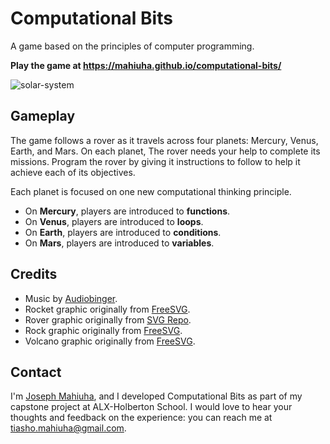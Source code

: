 # Computational Bits

A game based on the principles of computer programming.

**Play the game at <https://mahiuha.github.io/computational-bits/>**

![solar-system](https://user-images.githubusercontent.com/35099243/176343703-5bcc3d3a-1801-42e5-b7df-165defade37c.gif)

## Gameplay

The game follows a rover as it travels across four planets: Mercury, Venus, Earth, and Mars. On each planet, The rover needs your help to complete its missions. Program the rover by giving it instructions to follow to help it achieve each of its objectives.


Each planet is focused on one new computational thinking principle.

* On **Mercury**, players are introduced to **functions**.
* On **Venus**, players are introduced to **loops**.
* On **Earth**, players are introduced to **conditions**.
* On **Mars**, players are introduced to **variables**.

## Credits

* Music by [Audiobinger](https://freemusicarchive.org/music/Audiobinger/quarantine-beats-vol-2/amerika).
* Rocket graphic originally from [FreeSVG](https://freesvg.org/cartoon-moon-rocket-vector-clip-art).
* Rover graphic originally from [SVG Repo](https://www.svgrepo.com/svg/43211/moon-rover).
* Rock graphic originally from [FreeSVG](https://freesvg.org/ilmenskie-rock-dull-bg2).
* Volcano graphic originally from [FreeSVG](https://freesvg.org/volcano-colour).

## Contact

I'm [Joseph Mahiuha](https://github.com/Mahiuha), and I developed
Computational Bits as part of my capstone project at
ALX-Holberton School.
I would love to hear your thoughts and feedback on the experience: you can reach me at
<tiasho.mahiuha@gmail.com>.
